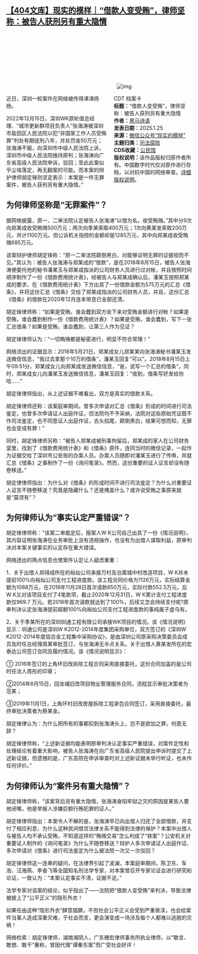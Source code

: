 <!--1737846148000-->
[【404文库】现实的模样｜“借款人变受贿”，律师坚称：被告人获刑另有重大隐情](https://chinadigitaltimes.net/chinese/715373.html)
------

<p><img decoding="async" src="data:image/svg+xml,%3Csvg%20xmlns='http://www.w3.org/2000/svg'%20viewBox='0%200%200%200'%3E%3C/svg%3E" alt="img" data-lazy-src="https://chinadigitaltimes.net/chinese/files/2025/01/post-715373-67956c919f105."><noscript><img decoding="async" src="https://chinadigitaltimes.net/chinese/files/2025/01/post-715373-67956c919f105." alt="img"></noscript></p><div style="width:42%;float:right;padding-left:20px"><div class="su-spoiler su-spoiler-style-fancy su-spoiler-icon-chevron-circle su-spoiler-closed" data-scroll-offset="0" data-anchor-in-url="no"><div class="su-spoiler-title" tabindex="0" role="button"><span class="su-spoiler-icon"></span>CDT 档案卡</div><div class="su-spoiler-content su-u-clearfix su-u-trim"><strong>标题：</strong>“借款人变受贿”，律师坚称：被告人获刑另有重大隐情<br><strong>作者：</strong><a href="https://chinadigitaltimes.net/space/现实的模样" target="_blank">黑马诗语</a><br><strong>发表日期：</strong>2025.1.25<br><strong>来源：</strong><a href="https://mp.weixin.qq.com/s/CjMlTM7YCCZhdL21gNp4YQ" target="_blank">微信公众号“现实的模样”</a><br><strong>主题归类：</strong><a href="https://chinadigitaltimes.net/space/司法腐败" target="_blank">司法腐败</a><br><strong>CDS收藏：</strong><a href="https://chinadigitaltimes.net/space/%E5%85%AC%E6%B0%91%E9%A6%86" target="_blank" rel="noopener">公民馆</a><br><strong>版权说明：</strong>该作品版权归原作者所有。中国数字时代仅对原作进行存档，以对抗中国的网络审查。<a href="https://chinadigitaltimes.net/chinese/copyright">详细版权说明</a>。</div></div></div><p>近日，深圳一桩案件在网络被传得沸沸扬扬。</p><p>2022年12月15日，深圳WK原轮值总经理、“城市更新群项目负责人”张海涛被深圳市盐田区人民法院以犯“非国家工作人员受贿罪”判处有期徒刑八年，并处罚金50万元；张海涛不服，向深圳市中级人民法院上诉，深圳市中级人民法院维持原判；张海涛向广东省高级人民法院申诉，驳回；至此此案似乎尘埃落定，再无翻案的可能。而本案的辩护律师胡定锋则坚定表示：本案是一件无罪案件，被告人获刑另有重大隐情。”</p><h2>为何律师坚称是“无罪案件”？</h2><p>据网络披露，原一、二审法院认定被告人张海涛“以借为名，收受贿赂。”其中分9次向郑某成收受贿赂500万元；两次向季某索取400万元；1次向黄某发索取200万元，共计1100万元。但公诉机关指控的金额却是1285万元，其中向郑某成收受贿赂685万元。</p><p>该案辩护律师胡定锋称：“原一二审法院颠倒黑白，对能够证明无罪的证据视而不见。”其认为：被告人张海涛与郑某成的“借款”，是在2018年8月15日，被告人张海涛便委托他的秘书潘某玉与郑某成指派的公司财务人员进行过对帐，并且按照时间顺序制作了一份《借款费用统计表》，经被告人与郑某成确认后，潘某玉按照郑某成的要求，在《借款费用统计表》下方出具了一份借款金额为575万元的汇总《借条》，并将这份汇总《借条》交给了郑某成指派的公司财务人员，并且，这份汇总《借条》的借款在2020年12月连本带息已全部还清。</p><p>胡定锋律师称：“如果是受贿，谁会蠢到双方坐下来对受贿金额进行对帐？如果是受贿，谁会蠢到制作一份《借款费用统计表》？如果是受贿，谁会蠢到，写下一张汇总借条？如果是受贿，谁会蠢到，让第三人作为见证？</p><p>胡定锋律师认为：“一切贿赂都是秘密进行，明显不符合常理！”</p><p>网络流出的证据显示：2018年5月21日，郑某成女儿郑某某向张海涛秘书潘某玉发送微信信息，“我过去拿那个10万的借条”，潘某玉回复“可以”。2018年8月15日上午09:51分，郑某成女儿向郑某成发送微信信息，“爸，说写一个汇总的借条”。同时，郑某成女儿向潘某玉发送微信信息，潘某玉回复：“收到，借条写好发给你哈……”</p><p>胡定锋律师指出，从上述证据不难看出，双方是真实的借款关系。</p><p>胡定锋律师还称：该案庭审期间，曾多次申请对汇总《借条》形成的时间进行司法鉴定，也曾多次申请证人出庭作证，但法院均不予采纳，法院对这些原始凭证既不作司法鉴定，也不同意证人出庭作证，去头掐尾，颠倒黑白，结果可想而知，无罪也会变成有罪！”</p><p>同时，胡定锋律师另称：“被告人郑某成被刑事拘留后，郑某成的家人在公司财务室里，找到了《借款费用统计表》和《借条》原件，连同当时的微信记录，一起作为证据交给了深圳市公安局的办案人员。办案人员随即对潘某玉进行了传唤，并就汇总《借条》之事制作了一份《询问笔录》。然而，这份重要的证人证言却没有随卷移送。”</p><p>胡定律律师指出：为什么对《借条》的形成时间不进行司法鉴定？为什么对重要证人证言不随卷移送？究竟是隐藏什么？还是掩盖什么？或许说受贿之事原来就是“莫须有”？</p><h2>为何律师认为“事实认定严重错误”？</h2><p>胡定锋律师称：“该案二审裁定后，报案人W K公司自己出具了一份《情况说明》，其内容证明张海涛在业务审批上没有违规操作，也没有为出借人谋取利益，原审判决对本案关键事实的认定存在重大错误。</p><p>网络透出的两点信息也使案件认定让人疑虑重重：</p><p>1、关于出借人郑得成所在的裕灿公司承接万村及泊寓城中村改造项目，W K并未提前100%向裕灿公司支付工程进度款。该工程合同价格为1126万元，实际结算金额为1088万元，在2018年11月28日首次请款650万元，实际付款552.5万元，后W K又对该项目支付了4笔款项，截止2020年12月31日，W K累计支付工程进度款仅969.7 万元。若2018年首次请款就达到了100%，后续又怎会持续支付呢?原审判决认定张海涛提前超额100%向裕灿公司支付工程进度款的事纯属子虚乌有。</p><p>2、关于季某所在的深圳圳通工程有限公司承接WK项目的情况。该《情况说明》显示：圳通公司是深圳W K2012-2014年度集团采购单位，双方签订的《深圳W K2012-2014年度铝合金工程集中采购协议》，是由深圳公司原采购决策委员会成员及时任总经理周某审批签订，与张海涛无半点关系。关于出借人黄某发所在的宏泰达公司签订合同及履约情况。该《情况说明显示》：</p><p>① 2016年签订的上角环旧改拆除工程合同采用直接委托，这份合同加盖的是公司时任法人周彤的印章；</p><p>②2014年6月15日，回龙埔旧改项目物业管理服务合同，流程显示审批决策者为范某；</p><p>③2019年11月1日，上角环村旧改房屋拆除工程承包合同签订，采用直接委托，最终审批决策者为蔡某金。</p><p>胡定锋律认为：为什么把所有的事都扣到张海涛头上，岂不是欲加之罪，何患无辞？</p><p>胡定锋律师称，“上述新证据均能表明原审判决认定事实严重错误，对案件定性和处理结论有着重大影响，被告人张海涛在向广东省高级人民院提出申诉时提交了上述新证据，但遗憾的是，广东高院在申诉审查时对上述新证据未举行听证，也未作任何评价。”</p><h2>为何律师认为“案件另有重大隐情”？</h2><p>胡定锋律师称，“该案背后另有重大隐情，张海涛身陷牢狱之灾的原因是某些人要他闭嘴，他是举报人涉嫌巨额行贿犯罪的证人。”</p><p>胡定锋律师指出：本案令人不解的是，张海涛早已向出借人归还了全部借款，并支付了相应利息，为什么这种民间借贷法律关系不能得到法律的保护？本案中出借人与被告人均不承认受贿，不知道这样的“贿赂交易”怎么判成了“铁案”？公安机关对重要证人制作的《询问笔录》为什么不随卷移送？辩护人多次申请证人出庭作证、多次申请对《借条》进行司法鉴定为什么被法院一次又一次驳回？</p><p>胡定锋律师这一连串的疑问，在法律界引起了波澜，本案庭审期间，陈卫东、车浩、汪海燕、李奋飞等全国知名刑法学专家，对本案曾召开专家论证会进行研究和论证，一致认为：“本案认定事实不清，证据不足。”</p><p>法学专家对该案的结论，似乎指出了——法院把“借款人变受贿”来判决，导致法律被披上了“公平正义”的隐形外衣！</p><p>如果任由这种“隐形外衣”肆意猖獗，不但社会公平正义会受到严重亵渎，也会给案件当事人造成深重灾难，于社会而言，更会演变成一场涉及每个人都难以逃脱的灾祸！</p><p>网络检索：胡定锋律师，湖南湘阴人，广东穗宏律师事务所执业律师，以“敢言、敢想、敢干”著称，曾因代理“谭秦东案”而广受社会好评！</p><div class="addtoany_share_save_container addtoany_content addtoany_content_bottom"><div class="a2a_kit a2a_kit_size_32 addtoany_list" data-a2a-url="https://chinadigitaltimes.net/chinese/715373.html" data-a2a-title="现实的模样｜“借款人变受贿”，律师坚称：被告人获刑另有重大隐情"><a class="a2a_button_facebook" href="https://www.addtoany.com/add_to/facebook?linkurl=https%3A%2F%2Fchinadigitaltimes.net%2Fchinese%2F715373.html&amp;linkname=%E7%8E%B0%E5%AE%9E%E7%9A%84%E6%A8%A1%E6%A0%B7%EF%BD%9C%E2%80%9C%E5%80%9F%E6%AC%BE%E4%BA%BA%E5%8F%98%E5%8F%97%E8%B4%BF%E2%80%9D%EF%BC%8C%E5%BE%8B%E5%B8%88%E5%9D%9A%E7%A7%B0%EF%BC%9A%E8%A2%AB%E5%91%8A%E4%BA%BA%E8%8E%B7%E5%88%91%E5%8F%A6%E6%9C%89%E9%87%8D%E5%A4%A7%E9%9A%90%E6%83%85" title="Facebook" rel="nofollow noopener" target="_blank"></a><a class="a2a_button_twitter" href="https://www.addtoany.com/add_to/twitter?linkurl=https%3A%2F%2Fchinadigitaltimes.net%2Fchinese%2F715373.html&amp;linkname=%E7%8E%B0%E5%AE%9E%E7%9A%84%E6%A8%A1%E6%A0%B7%EF%BD%9C%E2%80%9C%E5%80%9F%E6%AC%BE%E4%BA%BA%E5%8F%98%E5%8F%97%E8%B4%BF%E2%80%9D%EF%BC%8C%E5%BE%8B%E5%B8%88%E5%9D%9A%E7%A7%B0%EF%BC%9A%E8%A2%AB%E5%91%8A%E4%BA%BA%E8%8E%B7%E5%88%91%E5%8F%A6%E6%9C%89%E9%87%8D%E5%A4%A7%E9%9A%90%E6%83%85" title="Twitter" rel="nofollow noopener" target="_blank"></a><a class="a2a_button_telegram" href="https://www.addtoany.com/add_to/telegram?linkurl=https%3A%2F%2Fchinadigitaltimes.net%2Fchinese%2F715373.html&amp;linkname=%E7%8E%B0%E5%AE%9E%E7%9A%84%E6%A8%A1%E6%A0%B7%EF%BD%9C%E2%80%9C%E5%80%9F%E6%AC%BE%E4%BA%BA%E5%8F%98%E5%8F%97%E8%B4%BF%E2%80%9D%EF%BC%8C%E5%BE%8B%E5%B8%88%E5%9D%9A%E7%A7%B0%EF%BC%9A%E8%A2%AB%E5%91%8A%E4%BA%BA%E8%8E%B7%E5%88%91%E5%8F%A6%E6%9C%89%E9%87%8D%E5%A4%A7%E9%9A%90%E6%83%85" title="Telegram" rel="nofollow noopener" target="_blank"></a><a class="a2a_button_reddit" href="https://www.addtoany.com/add_to/reddit?linkurl=https%3A%2F%2Fchinadigitaltimes.net%2Fchinese%2F715373.html&amp;linkname=%E7%8E%B0%E5%AE%9E%E7%9A%84%E6%A8%A1%E6%A0%B7%EF%BD%9C%E2%80%9C%E5%80%9F%E6%AC%BE%E4%BA%BA%E5%8F%98%E5%8F%97%E8%B4%BF%E2%80%9D%EF%BC%8C%E5%BE%8B%E5%B8%88%E5%9D%9A%E7%A7%B0%EF%BC%9A%E8%A2%AB%E5%91%8A%E4%BA%BA%E8%8E%B7%E5%88%91%E5%8F%A6%E6%9C%89%E9%87%8D%E5%A4%A7%E9%9A%90%E6%83%85" title="Reddit" rel="nofollow noopener" target="_blank"></a><a class="a2a_button_whatsapp" href="https://www.addtoany.com/add_to/whatsapp?linkurl=https%3A%2F%2Fchinadigitaltimes.net%2Fchinese%2F715373.html&amp;linkname=%E7%8E%B0%E5%AE%9E%E7%9A%84%E6%A8%A1%E6%A0%B7%EF%BD%9C%E2%80%9C%E5%80%9F%E6%AC%BE%E4%BA%BA%E5%8F%98%E5%8F%97%E8%B4%BF%E2%80%9D%EF%BC%8C%E5%BE%8B%E5%B8%88%E5%9D%9A%E7%A7%B0%EF%BC%9A%E8%A2%AB%E5%91%8A%E4%BA%BA%E8%8E%B7%E5%88%91%E5%8F%A6%E6%9C%89%E9%87%8D%E5%A4%A7%E9%9A%90%E6%83%85" title="WhatsApp" rel="nofollow noopener" target="_blank"></a><a class="a2a_button_email" href="https://www.addtoany.com/add_to/email?linkurl=https%3A%2F%2Fchinadigitaltimes.net%2Fchinese%2F715373.html&amp;linkname=%E7%8E%B0%E5%AE%9E%E7%9A%84%E6%A8%A1%E6%A0%B7%EF%BD%9C%E2%80%9C%E5%80%9F%E6%AC%BE%E4%BA%BA%E5%8F%98%E5%8F%97%E8%B4%BF%E2%80%9D%EF%BC%8C%E5%BE%8B%E5%B8%88%E5%9D%9A%E7%A7%B0%EF%BC%9A%E8%A2%AB%E5%91%8A%E4%BA%BA%E8%8E%B7%E5%88%91%E5%8F%A6%E6%9C%89%E9%87%8D%E5%A4%A7%E9%9A%90%E6%83%85" title="Email" rel="nofollow noopener" target="_blank"></a><a class="a2a_button_copy_link" href="https://www.addtoany.com/add_to/copy_link?linkurl=https%3A%2F%2Fchinadigitaltimes.net%2Fchinese%2F715373.html&amp;linkname=%E7%8E%B0%E5%AE%9E%E7%9A%84%E6%A8%A1%E6%A0%B7%EF%BD%9C%E2%80%9C%E5%80%9F%E6%AC%BE%E4%BA%BA%E5%8F%98%E5%8F%97%E8%B4%BF%E2%80%9D%EF%BC%8C%E5%BE%8B%E5%B8%88%E5%9D%9A%E7%A7%B0%EF%BC%9A%E8%A2%AB%E5%91%8A%E4%BA%BA%E8%8E%B7%E5%88%91%E5%8F%A6%E6%9C%89%E9%87%8D%E5%A4%A7%E9%9A%90%E6%83%85" title="Copy Link" rel="nofollow noopener" target="_blank"></a><a class="a2a_dd addtoany_share_save addtoany_share" href="https://www.addtoany.com/share"></a></div></div>
